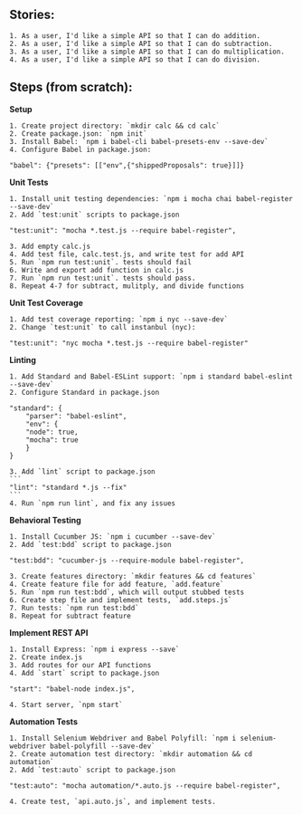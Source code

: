## Stories:

	1. As a user, I'd like a simple API so that I can do addition.
	2. As a user, I'd like a simple API so that I can do subtraction.
	3. As a user, I'd like a simple API so that I can do multiplication.
	4. As a user, I'd like a simple API so that I can do division.


## Steps (from scratch): 

**Setup**

	1. Create project directory: `mkdir calc && cd calc`
	2. Create package.json: `npm init`
	3. Install Babel: `npm i babel-cli babel-presets-env --save-dev`
	4. Configure Babel in package.json:
   
```
"babel": {"presets": [["env",{"shippedProposals": true}]]}
```

**Unit Tests**

    1. Install unit testing dependencies: `npm i mocha chai babel-register --save-dev`
    2. Add `test:unit` scripts to package.json
    

```
"test:unit": "mocha *.test.js --require babel-register",

```

    3. Add empty calc.js
    4. Add test file, calc.test.js, and write test for add API
    5. Run `npm run test:unit`. tests should fail
    6. Write and export add function in calc.js
    7. Run `npm run test:unit`. tests should pass.
    8. Repeat 4-7 for subtract, mulitply, and divide functions

**Unit Test Coverage**

    1. Add test coverage reporting: `npm i nyc --save-dev`
    2. Change `test:unit` to call instanbul (nyc):
    

```
"test:unit": "nyc mocha *.test.js --require babel-register"
```

**Linting**

    1. Add Standard and Babel-ESLint support: `npm i standard babel-eslint --save-dev`
    2. Configure Standard in package.json
    
```
"standard": {
    "parser": "babel-eslint",
    "env": {
    "node": true,
    "mocha": true
    }
}
```
    3. Add `lint` script to package.json
    ```
    "lint": "standard *.js --fix"
    ```
    4. Run `npm run lint`, and fix any issues

**Behavioral Testing**

    1. Install Cucumber JS: `npm i cucumber --save-dev`
    2. Add `test:bdd` script to package.json

```
"test:bdd": "cucumber-js --require-module babel-register",
```
    3. Create features directory: `mkdir features && cd features`
    4. Create feature file for add feature, `add.feature`
    5. Run `npm run test:bdd`, which will output stubbed tests
    6. Create step file and implement tests, `add.steps.js`
    7. Run tests: `npm run test:bdd`
    8. Repeat for subtract feature

**Implement REST API**

    1. Install Express: `npm i express --save`
    2. Create index.js
    3. Add routes for our API functions
    4. Add `start` script to package.json

```
"start": "babel-node index.js",
```
    4. Start server, `npm start`

**Automation Tests**

    1. Install Selenium Webdriver and Babel Polyfill: `npm i selenium-webdriver babel-polyfill --save-dev`
    2. Create automation test directory: `mkdir automation && cd automation`
    2. Add `test:auto` script to package.json

```
"test:auto": "mocha automation/*.auto.js --require babel-register",
```
    4. Create test, `api.auto.js`, and implement tests.
